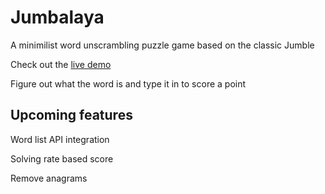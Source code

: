 # Jumbalaya

A minimilist word unscrambling puzzle game based on the classic Jumble


Check out the [live demo](https://david340804.github.io/jumbalaya/Jumbalaya.html)

Figure out what the word is and type it in to score a point

## Upcoming features

Word list API integration

Solving rate based score

Remove anagrams
